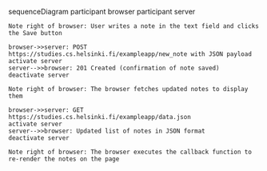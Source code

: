 sequenceDiagram
    participant browser
    participant server

    Note right of browser: User writes a note in the text field and clicks the Save button

    browser->>server: POST https://studies.cs.helsinki.fi/exampleapp/new_note with JSON payload
    activate server
    server-->>browser: 201 Created (confirmation of note saved)
    deactivate server

    Note right of browser: The browser fetches updated notes to display them

    browser->>server: GET https://studies.cs.helsinki.fi/exampleapp/data.json
    activate server
    server-->>browser: Updated list of notes in JSON format
    deactivate server

    Note right of browser: The browser executes the callback function to re-render the notes on the page
